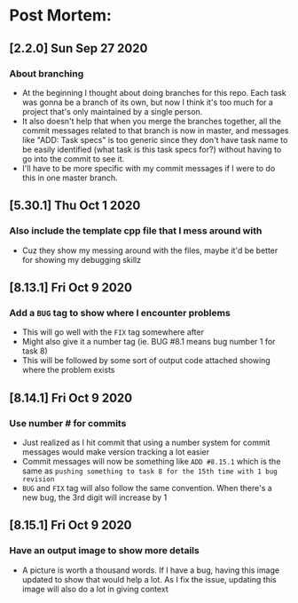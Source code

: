 # Post Mortem:

## **[2.2.0]** Sun Sep 27 2020
### About branching
* At the beginning I thought about doing branches for this repo. Each task was gonna be a branch of its own, but now I think it's too much for a project that's only maintained by a single person.
* It also doesn't help that when you merge the branches together, all the commit messages related to that branch is now in master, 
and messages like "ADD: Task specs" is too generic since they don't have task name to be easily identified (what task is this task specs for?) without having to go into the commit to see it.
* I'll have to be more specific with my commit messages if I were to do this in one master branch.

## **[5.30.1]** Thu Oct 1 2020
### Also include the template cpp file that I mess around with
* Cuz they show my messing around with the files, maybe it'd be better for showing my debugging skillz

## **[8.13.1]** Fri Oct 9 2020
### Add a `BUG` tag to show where I encounter problems
* This will go well with the `FIX` tag somewhere after
* Might also give it a number tag (ie. BUG #8.1 means bug number 1 for task 8)
* This will be followed by some sort of output code attached showing where the problem exists

## **[8.14.1]** Fri Oct 9 2020
### Use number # for commits
* Just realized as I hit commit that using a number system for commit messages would make version tracking a lot easier
* Commit messages will now be something like `ADD #8.15.1` which is the same as `pushing something to task 8 for the 15th time with 1 bug revision`
* `BUG` and `FIX` tag will also follow the same convention. When there's a new bug, the 3rd digit will increase by 1

## **[8.15.1]** Fri Oct 9 2020
### Have an output image to show more details
* A picture is worth a thousand words. If I have a bug, having this image updated to show that would help a lot. As I fix the issue, updating this image will also do a lot in giving context